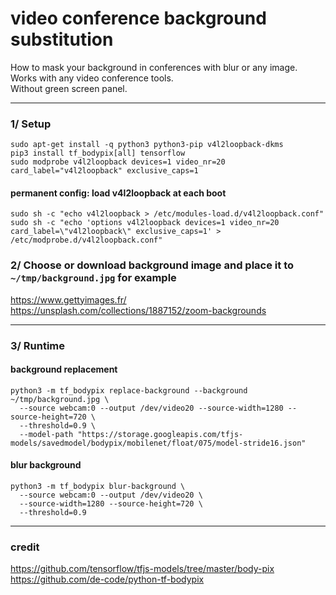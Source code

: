 # video conference background substitution
How to mask your background in conferences with blur or any image.  
Works with any video conference tools.  
Without green screen panel.

-----------------

### 1/ Setup
```
sudo apt-get install -q python3 python3-pip v4l2loopback-dkms
pip3 install tf_bodypix[all] tensorflow
sudo modprobe v4l2loopback devices=1 video_nr=20 card_label="v4l2loopback" exclusive_caps=1
```

#### permanent config: load v4l2loopback at each boot
```
sudo sh -c "echo v4l2loopback > /etc/modules-load.d/v4l2loopback.conf"
sudo sh -c "echo 'options v4l2loopback devices=1 video_nr=20 card_label=\"v4l2loopback\" exclusive_caps=1' > /etc/modprobe.d/v4l2loopback.conf"
```


### 2/ Choose or download background image and place it to ```~/tmp/background.jpg``` for example
https://www.gettyimages.fr/  
https://unsplash.com/collections/1887152/zoom-backgrounds

-----------------

### 3/ Runtime
#### background replacement
```
python3 -m tf_bodypix replace-background --background ~/tmp/background.jpg \
  --source webcam:0 --output /dev/video20 --source-width=1280 --source-height=720 \
  --threshold=0.9 \
  --model-path "https://storage.googleapis.com/tfjs-models/savedmodel/bodypix/mobilenet/float/075/model-stride16.json"
```

#### blur background
```
python3 -m tf_bodypix blur-background \
  --source webcam:0 --output /dev/video20 \
  --source-width=1280 --source-height=720 \
  --threshold=0.9

```

-----------------

### credit
https://github.com/tensorflow/tfjs-models/tree/master/body-pix  
https://github.com/de-code/python-tf-bodypix
